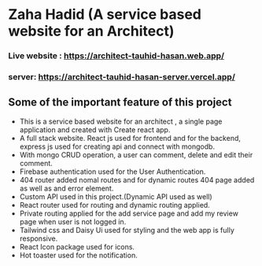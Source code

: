 # Zaha Hadid (A service based website for an Architect)

### Live website : https://architect-tauhid-hasan.web.app/
### server: https://architect-tauhid-hasan-server.vercel.app/

## Some of the important feature of this project

* This is a service based website for an architect , a single page application and created with Create react app.
* A full stack website. React js used for frontend and for the backend, express js used for creating  api and connect with mongodb.
* With mongo CRUD operation, a user can comment, delete and edit their comment. 
* Firebase authentication used for the User Authentication.
* 404 router added nomal routes and for dynamic routes 404 page added as well as and error element.
* Custom API used in this project.(Dynamic API used as well)
* React router used for routing and dynamic routing applied.
* Private routing applied for the add service page and add my review page when user is not logged in.
* Tailwind css and Daisy Ui used for styling and the web app is fully responsive.
* React Icon package used for icons.
* Hot toaster used for the notification.
